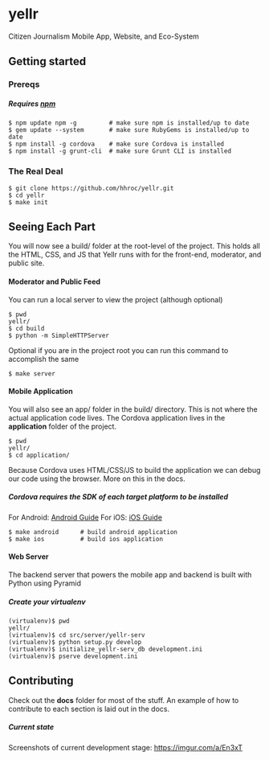 # yellr
Citizen Journalism Mobile App, Website, and Eco-System



## Getting started

### Prereqs
##### Requires [npm](https://www.npmjs.org/)
```
$ npm update npm -g         # make sure npm is installed/up to date
$ gem update --system       # make sure RubyGems is installed/up to date
$ npm install -g cordova    # make sure Cordova is installed
$ npm install -g grunt-cli  # make sure Grunt CLI is installed
```


### The Real Deal
```
$ git clone https://github.com/hhroc/yellr.git
$ cd yellr
$ make init
```




## Seeing Each Part
You will now see a build/ folder at the root-level of the project. This holds all the HTML, CSS, and JS that Yellr runs with for the front-end, moderator, and public site.


#### Moderator and Public Feed
You can run a local server to view the project (although optional)
```
$ pwd
yellr/
$ cd build
$ python -m SimpleHTTPServer
```
Optional if you are in the project root you can run this command to accomplish the same
```
$ make server
```


#### Mobile Application
You will also see an app/ folder in the build/ directory. This is not where the actual application code lives. The Cordova application lives in the __application__ folder of the project.

```
$ pwd
yellr/
$ cd application/
```
Because Cordova uses HTML/CSS/JS to build the application we can debug our code using the browser. More on this in the docs.

##### Cordova requires the SDK of each target platform to be installed
For Android: [Android Guide](https://cordova.apache.org/docs/en/3.0.0/guide_platforms_android_index.md.html#Android%20Platform%20Guide)
For iOS: [iOS Guide](https://cordova.apache.org/docs/en/3.0.0/guide_platforms_ios_index.md.html#iOS%20Platform%20Guide)
```
$ make android      # build android application
$ make ios          # build ios application
```



#### Web Server
The backend server that powers the mobile app and backend is built with Python using Pyramid
##### Create your virtualenv
```
(virtualenv)$ pwd
yellr/
(virtualenv)$ cd src/server/yellr-serv
(virtualenv)$ python setup.py develop
(virtualenv)$ initialize_yellr-serv_db development.ini
(virtualenv)$ pserve development.ini
```





## Contributing
Check out the __docs__ folder for most of the stuff. An example of how to contribute to each section is laid out in the docs.





##### Current state
Screenshots of current development stage:
https://imgur.com/a/En3xT
